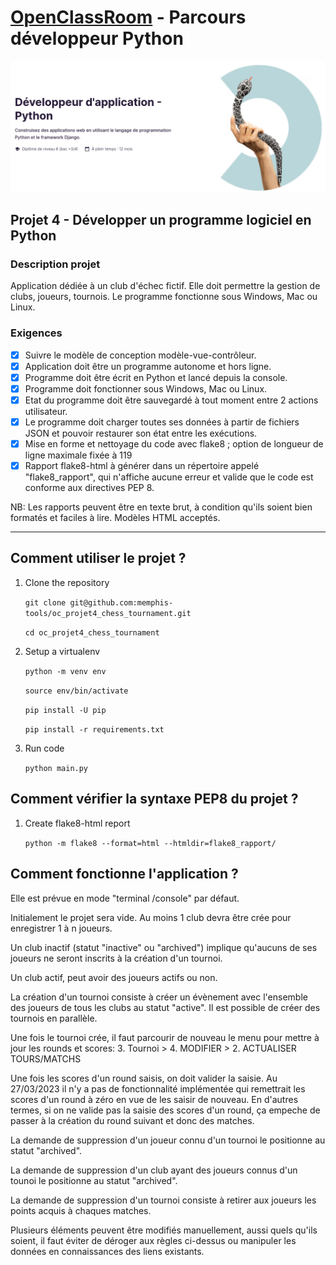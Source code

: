 # [OpenClassRoom](https://openclassrooms.com/) - Parcours développeur Python
![Screenshot](oc_parcours_dev_python.png)
## Projet 4 - Développer un programme logiciel en Python

### Description projet
Application dédiée à un club d'échec fictif. Elle doit permettre la gestion de clubs, joueurs, tournois.
Le programme fonctionne sous Windows, Mac ou Linux.

### Exigences
- [x] Suivre le modèle de conception modèle-vue-contrôleur.
- [x] Application doit être un programme autonome et hors ligne.
- [x] Programme doit être écrit en Python et lancé depuis la console.
- [x] Programme doit fonctionner sous Windows, Mac ou Linux.
- [x] Etat du programme doit être sauvegardé à tout moment entre 2 actions utilisateur.
- [x] Le programme doit charger toutes ses données à partir de fichiers JSON et pouvoir restaurer son état entre les exécutions.
- [x] Mise en forme et nettoyage du code avec flake8 ; option de longueur de ligne maximale fixée à 119
- [x] Rapport flake8-html à générer dans un répertoire appelé "flake8_rapport", qui n'affiche aucune erreur et valide que le code est conforme aux directives PEP 8.

NB: Les rapports peuvent être en texte brut, à condition qu'ils soient bien formatés et faciles à lire. Modèles HTML acceptés.

---

## Comment utiliser le projet ?
1. Clone the repository

      `git clone git@github.com:memphis-tools/oc_projet4_chess_tournament.git`

      `cd oc_projet4_chess_tournament`

2. Setup a virtualenv

      `python -m venv env`

      `source env/bin/activate`

      `pip install -U pip`

      `pip install -r requirements.txt`

3. Run code

      `python main.py`

## Comment vérifier la syntaxe PEP8 du projet ?
1. Create flake8-html report

      `python -m flake8 --format=html --htmldir=flake8_rapport/`

## Comment fonctionne l'application ?
Elle est prévue en mode "terminal /console" par défaut.

Initialement le projet sera vide. Au moins 1 club devra être crée pour enregistrer 1 à n joueurs.

Un club inactif (statut "inactive" ou "archived") implique qu'aucuns de ses joueurs ne seront inscrits à la création d'un tournoi.

Un club actif, peut avoir des joueurs actifs ou non.

La création d'un tournoi consiste à créer un évènement avec l'ensemble des joueurs de tous les clubs au statut "active". Il est possible de créer des tournois en parallèle.

Une fois le tournoi crée, il faut parcourir de nouveau le menu pour mettre à jour les rounds et scores: 3. Tournoi > 4. MODIFIER > 2. ACTUALISER TOURS/MATCHS

Une fois les scores d'un round saisis, on doit valider la saisie. Au 27/03/2023 il n'y a pas de fonctionnalité implémentée qui remettrait les scores d'un round à zéro en vue de les saisir de nouveau. En d'autres termes, si on ne valide pas la saisie des scores d'un round, ça empeche de passer à la création  du round suivant et donc des matches.

La demande de suppression d'un joueur connu d'un tournoi le positionne au statut "archived".

La demande de suppression d'un club ayant des joueurs connus d'un tounoi le positionne au statut "archived".

La demande de suppression d'un tournoi consiste à retirer aux joueurs les points acquis à chaques matches.

Plusieurs éléments peuvent être modifiés manuellement, aussi quels qu'ils soient, il faut éviter de déroger aux règles ci-dessus ou manipuler les données en connaissances des liens existants.
